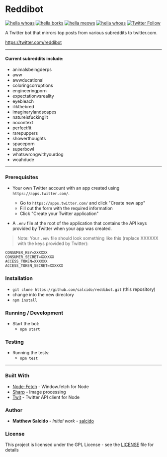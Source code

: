 # Reddibot

[![hella whoas](https://img.shields.io/badge/%F0%9F%94%A5-whoa!-brightgreen.svg)]()
[![hella borks](https://img.shields.io/badge/%F0%9F%90%B6-bork!-blue.svg)]()
[![hella meows](https://img.shields.io/badge/%F0%9F%98%B8-meow!-orange.svg)]()
[![hella whoas](https://img.shields.io/badge/unit%20tests-13%2F13-brightgreen.svg)]()
[![Twitter Follow](https://img.shields.io/twitter/follow/reddibot.svg?style=social&label=Follow)](https://twitter.com/reddibot)

A Twitter bot that mirrors top posts from various subreddits to twitter.com.

https://twitter.com/reddibot
___

#### Current subreddits include:

  * animalsbeingderps
  * aww
  * awwducational
  * coloringcorruptions
  * engineeringporn
  * expectationvsreality
  * eyebleach
  * ilikthebred
  * imaginarylandscapes
  * natureisfuckinglit
  * nocontext
  * perfectfit
  * rarepuppers
  * showerthoughts
  * spaceporn
  * superbowl
  * whatswrongwithyourdog
  * woahdude

___

### Prerequisites

* Your own Twitter account with an app created using `https://apps.twitter.com/`.
  * Go to `https://apps.twitter.com/` and click "Create new app"
  * Fill out the form with the required information
  * Click "Create your Twitter application"

* A `.env` file at the root of the application that contains the API keys provided by Twitter when your app was created.
>Note: Your `.env` file should look something like this (replace XXXXXX with the keys provided by Twitter):
```
CONSUMER_KEY=XXXXXX
CONSUMER_SECRET=XXXXXX
ACCESS_TOKEN=XXXXXX
ACCESS_TOKEN_SECRET=XXXXXX
```

### Installation

* `git clone https://github.com/salcido/reddibot.git` (this repository)
* change into the new directory
* `npm install`

### Running / Development

* Start the bot:
  * `npm start`

### Testing

* Running the tests:
  * `npm test`

___

### Built With

* [Node-Fetch](https://github.com/bitinn/node-fetch) - Window.fetch for Node
* [Sharp](https://github.com/lovell/sharp) - Image processing
* [Twit](https://github.com/ttezel/twit) - Twitter API client for Node

### Author

* **Matthew Salcido** - *Initial work* - [salcido](https://github.com/salcido)

### License

This project is licensed under the GPL License - see the [LICENSE](LICENSE) file for details
